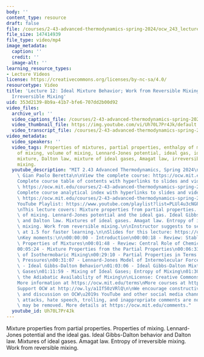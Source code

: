 ```yaml
---
body: ''
content_type: resource
draft: false
file: /courses/2-43-advanced-thermodynamics-spring-2024/ocw_243_lecture12_2024mar15_360p_16_9.mp4
file_size: 147414939
file_type: video/mp4
image_metadata:
  caption: ''
  credit: ''
  image-alt: ''
learning_resource_types:
- Lecture Videos
license: https://creativecommons.org/licenses/by-nc-sa/4.0/
resourcetype: Video
title: 'Lecture 12: Ideal Mixture Behavior; Work from Reversible Mixing; Entropy of
  Irreversible Mixing'
uid: 353d2139-8b9a-41b7-bfe6-707dd2b00d92
video_files:
  archive_url: ''
  video_captions_file: /courses/2-43-advanced-thermodynamics-spring-2024/1fK19EYYmoTYJsmKKESmVhUwk1VRCzWQY_transcript.webvtt
  video_thumbnail_file: https://img.youtube.com/vi/Uh70L7Pr4Jk/default.jpg
  video_transcript_file: /courses/2-43-advanced-thermodynamics-spring-2024/1fK19EYYmoTYJsmKKESmVhUwk1VRCzWQY_transcript.pdf
video_metadata:
  video_speakers: ''
  video_tags: Properties of mixtures, partial properties, enthalpy of mixing, entropy
    of mixing, volume of mixing, Lennard-Jones potential, ideal gas, ideal Gibbs-Dalton
    mixture, Dalton law, mixture of ideal gases, Amagat law, irreversible versus reversible
    mixing.
  youtube_description: "MIT 2.43 Advanced Thermodynamics, Spring 2024\nInstructor:\
    \ Gian Paolo Beretta\n\nView the complete course: https://ocw.mit.edu/courses/2-43-advanced-thermodynamics-spring-2024/\n\
    Complete course table of contents with hyperlinks to slides and video timestamps:\
    \ https://ocw.mit.edu/courses/2-43-advanced-thermodynamics-spring-2024/resources/mit2_43_s24_toc_slides_pdf/\n\
    Complete course analytical index with hyperlinks to slides and video timestamps:\
    \ https://ocw.mit.edu/courses/2-43-advanced-thermodynamics-spring-2024/resources/mit2_43_s24_index_slides_pdf/\n\
    YouTube Playlist: https://www.youtube.com/playlist?list=PLUl4u3cNGP6309d0oJDiVo1CvxUQXJ2il\n\
    \nThis lecture covers: Mixture properties from partial properties. Properties\
    \ of mixing. Lennard-Jones potential and the ideal gas. Ideal Gibbs-Dalton behavior\
    \ and Dalton law. Mixtures of ideal gases. Amagat law. Entropy of irreversible\
    \ mixing. Work from reversible mixing.\n\nInstructor suggests to set viewing speed\
    \ at 1.5 for faster learning.\n\nSlides for this lecture: https://ocw.mit.edu/courses/2-43-advanced-thermodynamics-spring-2024/resources/mit2_43_s24_lec12_pdf/\n\
    \nKey moments:\n\n00:00:00 - Introduction\n00:00:18 - Review: Stable-Equilibrium\
    \ Properties of Mixtures\n00:01:48 - Review: Central Role of Chemical Potentials\n\
    00:05:24 - Mixture Properties from the Partial Properties\n00:06:33 - Properties\
    \ of Isothermobaric Mixing\n00:29:10 - Partial Properties in Terms of Partial\
    \ Pressures\n00:31:07 - Lennard-Jones Model of Intermolecular Forces\n00:45:54\
    \ - Ideal Gibbs-Dalton Behavior\n01:03:06 - Ideal Gibbs-Dalton Mixtures of Ideal\
    \ Gases\n01:11:59 - Mixing of Ideal Gases; Entropy of Mixing\n01:30:49 - Extracting\
    \ the Adiabatic Availability of Mixing\n\nLicense: Creative Commons BY-NC-SA\n\
    More information at https://ocw.mit.edu/terms\nMore courses at https://ocw.mit.edu\n\
    Support OCW at http://ow.ly/a1If50zVRlQ\n\nWe encourage constructive comments\
    \ and discussion on OCW\u2019s YouTube and other social media channels. Personal\
    \ attacks, hate speech, trolling, and inappropriate comments are not allowed and\
    \ may be removed. More details at https://ocw.mit.edu/comments."
  youtube_id: Uh70L7Pr4Jk
---
```

Mixture properties from partial properties. Properties of mixing. Lennard-Jones potential and the ideal gas. Ideal Gibbs-Dalton behavior and Dalton law. Mixtures of ideal gases. Amagat law. Entropy of irreversible mixing. Work from reversible mixing.
